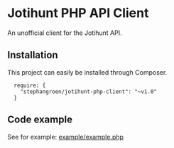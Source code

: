 Jotihunt PHP API Client
==========

An unofficial client for the Jotihunt API.

## Installation
This project can easily be installed through Composer.

```
  require: {
    "stephangroen/jotihunt-php-client": "~v1.0"
  }
```

## Code example
See for example: [example/example.php](example/example.php)

